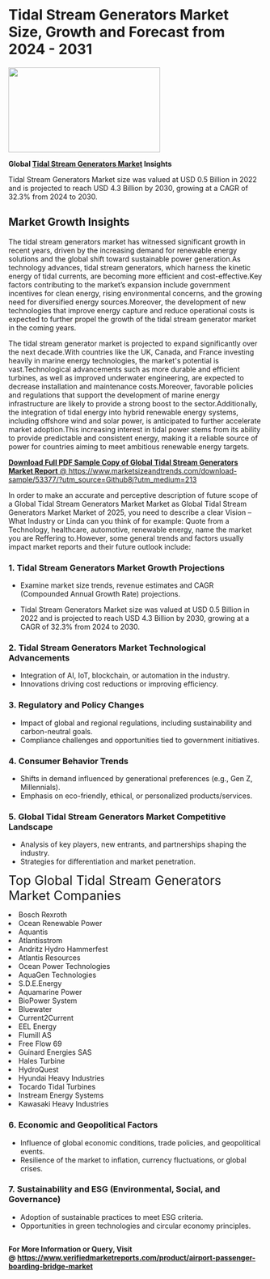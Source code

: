 <H1>Tidal Stream Generators Market Size, Growth and Forecast from 2024 - 2031</H1><img class="aligncenter size-medium wp-image-584254" src="https://thirdeyenews.in/wp-content/uploads/2024/09/Global-Market-Research-300x168.jpeg" alt="" width="300" height="168" /><p><strong>Global&nbsp;<a href="https://www.marketsizeandtrends.com/download-sample/53377/?utm_source=Github8j?utm_medium=213">Tidal Stream Generators Market</a> Insights</strong></p><p>Tidal Stream Generators Market size was valued at USD 0.5 Billion in 2022 and is projected to reach USD 4.3 Billion by 2030, growing at a CAGR of 32.3% from 2024 to 2030.</p><p><h2>Market Growth Insights</h2> <p>The tidal stream generators market has witnessed significant growth in recent years, driven by the increasing demand for renewable energy solutions and the global shift toward sustainable power generation.As technology advances, tidal stream generators, which harness the kinetic energy of tidal currents, are becoming more efficient and cost-effective.Key factors contributing to the market’s expansion include government incentives for clean energy, rising environmental concerns, and the growing need for diversified energy sources.Moreover, the development of new technologies that improve energy capture and reduce operational costs is expected to further propel the growth of the tidal stream generator market in the coming years.</p> <p><a href="#"></a></p> <p>The tidal stream generator market is projected to expand significantly over the next decade.With countries like the UK, Canada, and France investing heavily in marine energy technologies, the market's potential is vast.Technological advancements such as more durable and efficient turbines, as well as improved underwater engineering, are expected to decrease installation and maintenance costs.Moreover, favorable policies and regulations that support the development of marine energy infrastructure are likely to provide a strong boost to the sector.Additionally, the integration of tidal energy into hybrid renewable energy systems, including offshore wind and solar power, is anticipated to further accelerate market adoption.This increasing interest in tidal power stems from its ability to provide predictable and consistent energy, making it a reliable source of power for countries aiming to meet ambitious renewable energy targets.<p><a href="#"></p><p><span class=""><strong>Download Full PDF Sample Copy of Global Tidal Stream Generators Market Report</strong> @ <a href="https://www.marketsizeandtrends.com/download-sample/53377/?utm_source=Github8j?utm_medium=213" target="_blank">https://www.marketsizeandtrends.com/download-sample/53377/?utm_source=Github8j?utm_medium=213</a></span></p><p>In order to make an accurate and perceptive description of future scope of a Global&nbsp;Tidal Stream Generators Market Market as Global&nbsp;Tidal Stream Generators Market Market of 2025, you need to describe a clear Vision &ndash; What Industry or Linda can you think of for example: Quote from a Technology, healthcare, automotive, renewable energy, name the market you are Reffering to.However, some general trends and factors usually impact market reports and their future outlook include:</p><h3>1.&nbsp;<strong>Tidal Stream Generators Market Growth Projections</strong></h3><ul><li>Examine market size trends, revenue estimates and CAGR (Compounded Annual Growth Rate) projections.</li><li><p>Tidal Stream Generators Market size was valued at USD 0.5 Billion in 2022 and is projected to reach USD 4.3 Billion by 2030, growing at a CAGR of 32.3% from 2024 to 2030.</p></li></ul><h3>2.&nbsp;<strong>Tidal Stream Generators Market Technological Advancements</strong></h3><ul><li>Integration of AI, IoT, blockchain, or automation in the industry.</li><li>Innovations driving cost reductions or improving efficiency.</li></ul><h3>3.&nbsp;<strong>Regulatory and Policy Changes</strong></h3><ul><li>Impact of global and regional regulations, including sustainability and carbon-neutral goals.</li><li>Compliance challenges and opportunities tied to government initiatives.</li></ul><h3>4.&nbsp;<strong>Consumer Behavior Trends</strong></h3><ul><li>Shifts in demand influenced by generational preferences (e.g., Gen Z, Millennials).</li><li>Emphasis on eco-friendly, ethical, or personalized products/services.</li></ul><h3>5.&nbsp;<strong>Global Tidal Stream Generators Market Competitive Landscape</strong></h3><ul><li>Analysis of key players, new entrants, and partnerships shaping the industry.</li><li>Strategies for differentiation and market penetration.</li></ul><p data-pm-slice="1 1 []"><span style="color: inherit; font-family: inherit; font-size: 25px;">Top Global Tidal Stream Generators Market Companies</span></p><div class="" data-test-id=""><p><li>Bosch Rexroth</li><li> Ocean Renewable Power</li><li> Aquantis</li><li> Atlantisstrom</li><li> Andritz Hydro Hammerfest</li><li> Atlantis Resources</li><li> Ocean Power Technologies</li><li> AquaGen Technologies</li><li> S.D.E.Energy</li><li> Aquamarine Power</li><li> BioPower System</li><li> Bluewater</li><li> Current2Current</li><li> EEL Energy</li><li> Flumill AS</li><li> Free Flow 69</li><li> Guinard Energies SAS</li><li> Hales Turbine</li><li> HydroQuest</li><li> Hyundai Heavy Industries</li><li> Tocardo Tidal Turbines</li><li> Instream Energy Systems</li><li> Kawasaki Heavy Industries</li></p></div><h3>6.&nbsp;<strong>Economic and Geopolitical Factors</strong></h3><ul><li>Influence of global economic conditions, trade policies, and geopolitical events.</li><li>Resilience of the market to inflation, currency fluctuations, or global crises.</li></ul><h3>7.&nbsp;<strong>Sustainability and ESG (Environmental, Social, and Governance)</strong></h3><ul><li>Adoption of sustainable practices to meet ESG criteria.</li><li>Opportunities in green technologies and circular economy principles.</li></ul><h2><strong style="font-size: 14px;">For More Information or Query, Visit @&nbsp;</strong><a style="background-color: #ffffff; font-size: 14px;" href="https://www.marketsizeandtrends.com/report/tidal-stream-generators-market/" target="_blank">https://www.verifiedmarketreports.com/product/airport-passenger-boarding-bridge-market</a></h2>